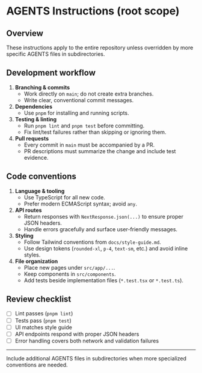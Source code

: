 # AGENTS Instructions (root scope)

## Overview
These instructions apply to the entire repository unless overridden by more specific AGENTS files in subdirectories.

## Development workflow
1. **Branching & commits**
   - Work directly on `main`; do not create extra branches.
   - Write clear, conventional commit messages.
2. **Dependencies**
   - Use `pnpm` for installing and running scripts.
3. **Testing & linting**
   - Run `pnpm lint` and `pnpm test` before committing.
   - Fix lint/test failures rather than skipping or ignoring them.
4. **Pull requests**
   - Every commit in `main` must be accompanied by a PR.
   - PR descriptions must summarize the change and include test evidence.

## Code conventions
1. **Language & tooling**
   - Use TypeScript for all new code.
   - Prefer modern ECMAScript syntax; avoid `any`.
2. **API routes**
   - Return responses with `NextResponse.json(...)` to ensure proper JSON headers.
   - Handle errors gracefully and surface user-friendly messages.
3. **Styling**
   - Follow Tailwind conventions from `docs/style-guide.md`.
   - Use design tokens (`rounded-xl`, `p-4`, `text-sm`, etc.) and avoid inline styles.
4. **File organization**
   - Place new pages under `src/app/...`.
   - Keep components in `src/components`.
   - Add tests beside implementation files (`*.test.tsx` or `*.test.ts`).

## Review checklist
- [ ] Lint passes (`pnpm lint`)
- [ ] Tests pass (`pnpm test`)
- [ ] UI matches style guide
- [ ] API endpoints respond with proper JSON headers
- [ ] Error handling covers both network and validation failures

---

Include additional AGENTS files in subdirectories when more specialized conventions are needed.

